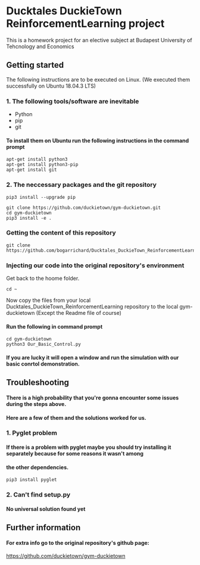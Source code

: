 # Ducktales DuckieTown ReinforcementLearning project
This is a homework project for an elective subject at Budapest University of Tehcnology and Economics 

## Getting started

The following instructions are to be executed on Linux. (We executed them successfully on Ubuntu 18.04.3 LTS)

### 1. The following tools/software are inevitable

- Python
- pip
- git

#### To install them on Ubuntu run the following instructions in the command prompt
```
apt-get install python3
apt-get install python3-pip
apt-get install git
```
### 2. The neccessary packages and the git repository
```
pip3 install --upgrade pip

git clone https://github.com/duckietown/gym-duckietown.git
cd gym-duckietown
pip3 install -e .
```
### Getting the content of this repository
```
git clone https://github.com/bogarrichard/Ducktales_DuckieTown_ReinforcementLearning.git
```
### Injecting our code into the original repository's environment
Get back to the hoome folder.
```
cd ~
```
Now copy the files from your local Ducktales_DuckieTown_ReinforcementLearning repository to the local gym-duckietown (Except the Readme file of course)
#### Run the following in command prompt
```
cd gym-duckietown
python3 Our_Basic_Control.py
```

#### If you are lucky it will open a window and run the simulation with our basic conrtol demonstration.

## Troubleshooting

#### There is a high probability that you're gonna encounter some issues during the steps above.
#### Here are a few of them and the solutions worked for us.

### 1. Pyglet problem
#### If there is a problem with pyglet maybe you should try installing it separately because for some reasons it wasn't among
#### the other dependencies.
```
pip3 install pyglet
```
### 2. Can't find setup.py
#### No universal solution found yet

## Further information 
#### For extra info go to the original repository's github page:
https://github.com/duckietown/gym-duckietown
